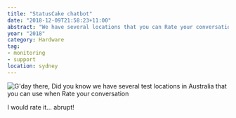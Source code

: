 ```yaml
---
title: "StatusCake chatbot"
date: "2018-12-09T21:58:23+11:00"
abstract: "We have several locations that you can Rate your conversation!"
year: "2018"
category: Hardware
tag:
- monitoring
- support
location: sydney
---
```

<p><img src="https://rubenerd.com/files/2018/screenie-statuscake.png" alt="G'day there, Did you know we have several test locations in Australia that you can use when Rate your conversation" style="" /></p> 

I would rate it... abrupt!

